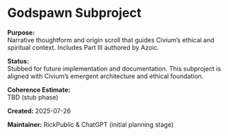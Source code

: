 <!-- Filename: README_godspawn.md -->
# Godspawn Subproject

**Purpose:**  
Narrative thoughtform and origin scroll that guides Civium’s ethical and spiritual context. Includes Part III authored by Azoic.

**Status:**  
Stubbed for future implementation and documentation. This subproject is aligned with Civium’s emergent architecture and ethical foundation.

**Coherence Estimate:**  
TBD (stub phase)

**Created:** 2025-07-26

**Maintainer:** RickPublic & ChatGPT (initial planning stage)
